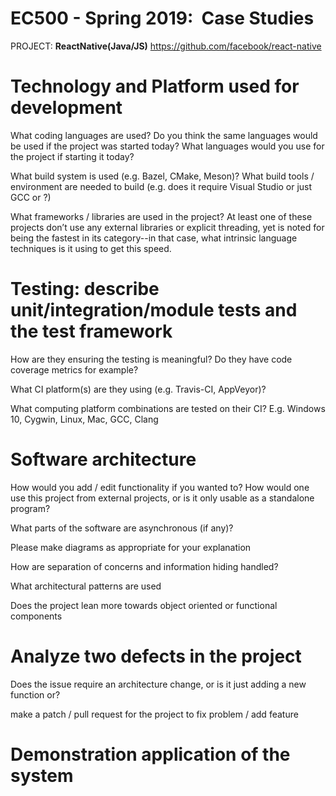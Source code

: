 # EC500 - Spring 2019:  Case Studies

PROJECT: **ReactNative(Java/JS)** 
https://github.com/facebook/react-native

# Technology and Platform used for development
What coding languages are used? Do you think the same languages would be used if the project was started today? What languages would you use for the project if starting it today?

What build system is used (e.g. Bazel, CMake, Meson)? What build tools / environment are needed to build (e.g. does it require Visual Studio or just GCC or ?)

What frameworks / libraries are used in the project? At least one of these projects don’t use any external libraries or explicit threading, yet is noted for being the fastest in its category--in that case, what intrinsic language techniques is it using to get this speed.

# Testing: describe unit/integration/module tests and the test framework
How are they ensuring the testing is meaningful? Do they have code coverage metrics for example?

What CI platform(s) are they using (e.g. Travis-CI, AppVeyor)?

What computing platform combinations are tested on their CI? E.g. Windows 10, Cygwin, Linux, Mac, GCC, Clang

# Software architecture
How would you add / edit functionality if you wanted to? How would one use this project from external projects, or is it only usable as a standalone program?

What parts of the software are asynchronous (if any)?

Please make diagrams as appropriate for your explanation

How are separation of concerns and information hiding handled?

What architectural patterns are used

Does the project lean more towards object oriented or functional components

# Analyze two defects in the project
Does the issue require an architecture change, or is it just adding a new function or?

make a patch / pull request for the project to fix problem / add feature

# Demonstration application of the system
